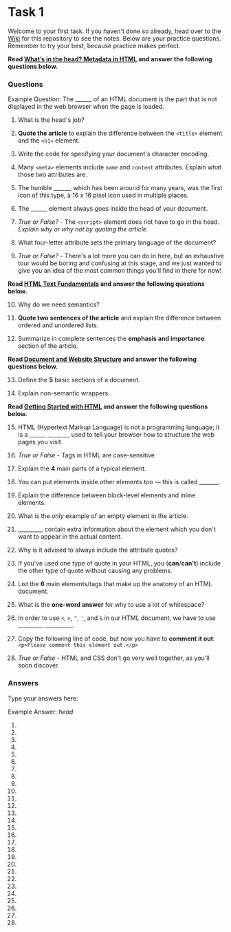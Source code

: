# Task 1

Welcome to your first task. If you haven't done so already, head over to the [Wiki](https://github.com/ra-coding-club/assignment-1/wiki) for this repository to see the notes. Below are your practice questions. Remember to try your best, because practice makes perfect.

**Read [What’s in the head? Metadata in HTML](https://developer.mozilla.org/en-US/docs/Learn/HTML/Introduction_to_HTML/The_head_metadata_in_HTML) and answer the following questions below.**

### Questions

Example Question: The ______ of an HTML document is the part that is not displayed in the web browser when the page is loaded. 

1. What is the head's job?

2. **Quote the article** to explain the difference between the `<title>` element and the `<h1>` element. 

3. Write the code for specifying your document's character encoding.

4. Many `<meta>` elements include `name` and `content` attributes. Explain what those two attributes are.

5. The humble ______, which has been around for many years, was the first icon of this type, a 16 x 16 pixel icon used in multiple places.

6. The ______ element always goes inside the head of your document.

7. *True or False?* - The `<script>` element does not have to go in the head. *Explain why or why not by quoting the article.*

8. What four-letter attribute sets the primary language of the document?

9. *True or False?* - There's a lot more you can do in here, but an exhaustive tour would be boring and confusing at this stage, and we just wanted to give you an idea of the most common things you'll find in there for now!

**Read [HTML Text Fundamentals](https://developer.mozilla.org/en-US/docs/Learn/HTML/Introduction_to_HTML/HTML_text_fundamentals) and answer the following questions below.**

10. Why do we need semantics?

11. **Quote two sentences of the article** and explain the difference between ordered and unordered lists.

12. Summarize in complete sentences the **emphasis and importance** section of the article.

**Read [Document and Website Structure](https://developer.mozilla.org/en-US/docs/Learn/HTML/Introduction_to_HTML/Document_and_website_structure) and answer the following questions below.**

13. Define the **5** basic sections of a document.

14. Explain non-semantic wrappers.

**Read [Getting Started with HTML](https://developer.mozilla.org/en-US/docs/Learn/HTML/Introduction_to_HTML/Getting_started) and answer the following questions below.**

15. HTML (Hypertext Markup Language) is not a programming language; it is a ______ ________ used to tell your browser how to structure the web pages you visit.

16. *True or False* - Tags in HTML are case-sensitive

17. Explain the **4** main parts of a typical element.

18. You can put elements inside other elements too — this is called _______.

19. Explain the difference between block-level elements and inline elements.

20. What is the *only* example of an empty element in the article.

21. _________ contain extra information about the element which you don't want to appear in the actual content. 

22. Why is it advised to always include the attribute quotes?

23. If you've used one type of quote in your HTML, you (**can**/**can't**) include the other type of quote without causing any problems.

24. List the **6** main elements/tags that make up the anatomy of an HTML document.

25. What is the **one-word answer** for why to use a lot of whitespace?

26. In order to use `<`, `>`, `"`, `'`, and `&` in our HTML document, we have to use _________ __________.

27. Copy the following line of code, but now you have to **comment it out**: ````<p>Please comment this element out.</p>````

28. *True or False* - HTML and CSS don't go very well together, as you'll soon discover.

### Answers
Type your answers here:

Example Answer: *head*

1. 

2. 

3. 

4. 

5. 

6. 

7. 

8. 

9. 

10. 

11. 

12. 

13. 

14.

15. 

16. 

17. 

18. 

19. 

20. 

21. 

22. 

23. 

24. 

25. 

26. 

27. 

28.
